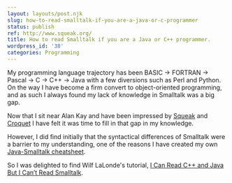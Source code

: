 ```yaml
---
layout: layouts/post.njk
slug: how-to-read-smalltalk-if-you-are-a-java-or-c-programmer
status: publish
ref: http://www.squeak.org/
title: How to read Smalltalk if you are a Java or C++ programmer.
wordpress_id: '38'
categories: Programming
---
```


My programming language trajectory has been BASIC -> FORTRAN -> Pascal -> C -> C++ -> Java with a few diversions such as Perl and Python.   On the way I have become a firm convert to object-oriented programming, and as such I always found my lack of knowledge in Smalltalk was a big gap.

Now that I sit near Alan Kay and have been impressed by [Squeak](http://www.squeak.org/) and [Croquet](https://web.archive.org/web/20040809223832/http://www.opencroquet.org/) I have felt it was time to fill in that gap in my knowledge.

However, I did find initially that the syntactical differences of Smalltalk were a barrier to my understanding, one of the reasons I have created my own [Java-Smalltalk cheatsheet](https://web.archive.org/web/20060509204800/http://obrain.com/cgi-bin/wiki?JavaVsSmalltalk).

So I was delighted to find Wilf LaLonde's tutorial, [I Can Read C++ and Java But I Can’t Read Smalltalk](http://www.eli.sdsu.edu/courses/spring01/cs635/readingSmalltalk.pdf).



